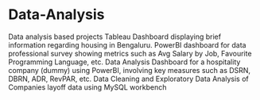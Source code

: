 # Data-Analysis
Data analysis based projects
	Tableau Dashboard displaying brief information regarding housing in Bengaluru.
  PowerBI dashboard for data professional survey showing metrics such as Avg Salary by Job, Favourite Programming Language, etc.
	Data Analysis Dashboard for a hospitality company (dummy) using PowerBI, involving key measures such as DSRN, DBRN, ADR, RevPAR, etc.
	Data Cleaning and Exploratory Data Analysis of Companies layoff data using MySQL workbench
